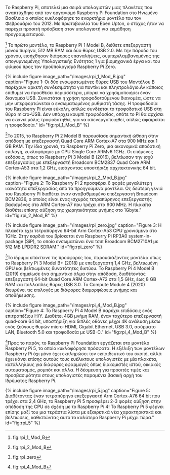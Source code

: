 Το Raspberry Pi, αποτελεί μια σειρά υπολογιστών μιας πλακέτας που αναπτύχθηκε 
από τον οργανισμό Raspberry Pi Foundation στο Ηνωμένο Βασίλειο ο οποίος 
κυκλοφόρησε το εναρκτήριο μοντέλο του τον Φεβρουάριο του 2012. Με πρωτοβουλία 
του Eben Upton, ο στόχος ήταν να παρέχει προσιτή πρόσβαση στον υπολογιστή για 
εκμάθηση προγραμματισμού. 

[^1] Το πρώτο μοντέλο, το Raspberry Pi 1 Model B, διέθετε επεξεργαστή μονού πυρήνα, 
512 MB RAM και δύο θύρες USB 2.0. Με την πάροδο του χρόνου, εισήχθησαν διάφορες 
επαναλήψεις, συμπεριλαμβανομένης της απογυμνωμένης Υπολογιστικής Ενότητας 1 
για βιομηχανικά έργα και του φιλικού προς τον προϋπολογισμό Raspberry Pi Zero.

{% include figure image_path="/images/rpi_1_Mod_B.jpg" caption="Figure 1: Οι δύο ενσωματωμένες θύρες USB του Μοντέλου Β παρέχουν αρκετή συνδεσιμότητα για ποντίκι και πληκτρολόγιο.Αν κάποιος επιθυμεί να προσθέσει περισσότερα, μπορεί να χρησιμοποιήσει έναν διανομέα USB. Συνιστάται η χρήση τροφοδοτούμενου διανομέα, ώστε να μην υπερφορτώνεται ο ενσωματωμένος ρυθμιστή τάσης. Η τροφοδοσία του Raspberry Pi είναι εύκολη, απλώς συνδέεται το τροφοδοτικό USB στη θύρα micro-USB. Δεν υπάρχει κουμπί τροφοδοσίας, οπότε το Pi θα αρχίσει να εκκινεί μόλις τροφοδοτηθεί, για να απενεργοποιηθεί, απλώς αφαιρείται η τροφοδοσία." id="fig:rpi_1_Mod_B" %}

[^2]Το 2015, το Raspberry Pi 2 Model B παρουσίασε σημαντική ώθηση στην απόδοση με 
επεξεργαστή Quad Core ARM Cortex-A7 στα 900 MHz και 1 GB RAM. 
Την ίδια χρονιά, το Raspberry Pi Zero, μια οικονομικά αποδοτική επιλογή, 
κυκλοφόρησε με CPU Single Core ARMv6 1GHz. Οι επόμενες εκδόσεις, όπως το Raspberry 
Pi 3 Model B (2016), βελτίωσαν την ισχύ επεξεργασίας με επεξεργαστή Broadcom 
BCM2837 Quad Core ARM Cortex-A53 στα 1,2 GHz, εισάγοντας υποστήριξη αρχιτεκτονικής 
64 bit.

{% include figure image_path="/images/rpi_2_Mod_B.jpg" caption="Figure 2: Το Raspberry Pi 2 προσφέρει 6 φορές μεγαλύτερη ικανότητα επεξεργασίας από τα προηγούμενα μοντέλα. Ως δεύτερη γενιά του Raspberry Pi διαθέτει έναν αναβαθμισμένο επεξεργαστή Broadcom BCM2836, ο οποίος είναι ένας ισχυρός τετραπύρηνος επεξεργαστής βασισμένος στο ARM Cortex-A7 που τρέχει στα 900 MHz. Η πλακέτα διαθέτει επίσης αύξηση της χωρητικότητας μνήμης στο 1Gbyte." id="fig:rpi_2_Mod_B" %}

{% include figure image_path="/images/rpi_zero.jpg" caption="Figure 3: Η πλακέτα έχει τετραπύρηνο 64-bit Arm Cortex-A53 CPU χρονισμένο στο 1GHz. Στην καρδιά του βρίσκεται ένα Raspberry Pi RP3A0 system-in-package (SiP), το οποίο ενσωματώνει ένα τσιπ Broadcom BCM2710A1 με 512 MB LPDDR2 SDRAM." id="fig:rpi_zero" %}

[^3]Το ίδρυμα επέκτεινε τις προσφορές του, παρουσιάζοντας μοντέλα όπως το Raspberry 
Pi 3 Model B+ (2018) με επεξεργαστή 1,4 GHz, βελτιωμένη GPU και βελτιωμένες 
δυνατότητες δικτύου. Το Raspberry Pi 4 Model B (2019) σημείωσε ένα σημαντικό 
άλμα στην απόδοση, διαθέτοντας επεξεργαστή 64-bit Quad Core ARM Cortex-A72 στα 
1,5 GHz, έως 8 GB RAM και πολλαπλές θύρες USB 3.0. Το Compute Module 4 (2020) 
διευρύνει τις επιλογές με διάφορες διαμορφώσεις μνήμης και αποθήκευσης.

{% include figure image_path="/images/rpi_4_Mod_B.jpg" caption="Figure 4: Το Raspberry Pi 4 Model B παρέχει επιδόσεις ενός επιτραπέζιου Η/Υ. Διαθέτει 4GB μνήμη RAM, έναν ταχύτερο επεξεργαστή quad-core 64 bit, υποστήριξη για διπλές οθόνες μέχρι 4K ανάλυση μέσω ενός ζεύγους θυρών micro-HDMI, Gigabit Ethernet, USB 3.0, ασύρματο LAN, Bluetooth 5.0 και τροφοδοσία με USB-C." id="fig:rpi_4_Mod_B" %}

[^4]Προς το παρόν, το Raspberry Pi Foundation εργάζεται στο μοντέλο Raspberry Pi 5, 
το οποίο κυκλοφόρησε πρόσφατα. Η εξέλιξη των μοντέλων Raspberry Pi όχι μόνο έχει 
εκπληρώσει τον εκπαιδευτικό του σκοπό, αλλά έχει κάνει επίσης αυτούς τους ευέλικτους 
υπολογιστές με μία πλακέτα, κατάλληλους για διάφορες εφαρμογές όπως διακομιστές 
ιστού, οικιακός αυτοματισμός, ρομπότ και άλλα. Η δέσμευση για προσιτές τιμές και 
προσβασιμότητα στους υπολογιστές παραμένει βασική αρχή του Ιδρύματος Raspberry Pi.

{% include figure image_path="/images/rpi_5.jpg" caption="Figure 5: Διαθέτοντας έναν τετραπύρηνο επεξεργαστή Arm Cortex-A76 64 bit που τρέχει στα 2,4 GHz, το Raspberry Pi 5 προσφέρει 2-3 φορές αύξηση στην απόδοση της CPU σε σχέση με το Raspberry Pi 4! Το Raspberry Pi 5 φέρνει επίσης μαζί του μια τεράστια λίστα με εξαιρετικά νέα χαρακτηριστικά και βελτιώσεις, καθιστώντας αυτό το καλύτερο Raspberry Pi μέχρι τώρα." id="fig:rpi_5" %}


[^1]: fig:rpi_1_Mod_B

[^2]: fig:rpi_2_Mod_B

[^3]: fig:rpi_zero

[^4]: fig:rpi_4_Mod_B
